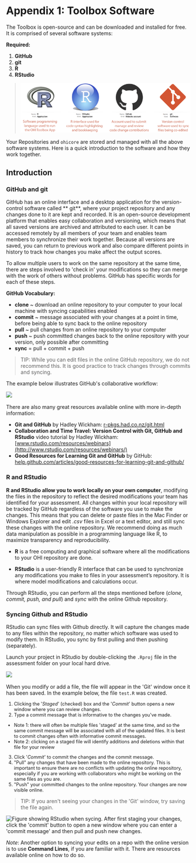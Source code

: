 # Appendix 1: Toolbox Software

The Toolbox is open-source and can be downloaded and installed for free. It is comprised of several software systems:

<!-- You are able to navigate through these files both at `www.github.com/OHI-Science` and on your own computer once you have cloned the repository to your computer. Your assessment repository is located at *github.com/OHI-Science* and we recommend saving it to your computer so that you can sync changes back online to save versions and facilitate collaboration. Conducting an OHI assessment using GitHub enables collaboration and transparency, and will provide access to the latest developments in the Toolbox software, allowing the OHI team to provide support remotely if necessary.
This section explains the GitHub workflow and how to access and setup required software. You can use GitHub to upload any modifications you make so that you can work collaboratively with your team.  -->

  **Required:**

  1. **GitHub**
  2. **git**
  3. **R**
  4. **RStudio**

  > ![](./fig/overview_requirements_1.png)

Your Repositories and `ohicore` are stored and managed with all the above software systems. Here is a quick introduction to the software and how they work together.

## Introduction

### GitHub and git

GitHub has an online interface and a desktop application for the version-control software called ** git**, where your project repository and any changes done to it are kept and recorded. It is an open-source development platform that enables easy collaboration and versioning, which means that all saved versions are archived and attributed to each user. It can be accessed remotely by all members of your team and enables team members to synchronize their work together. Because all versions are saved, you can return to previous work and also compare different points in history to track how changes you make affect the output scores.

To allow multiple users to work on the same repository at the same time, there are steps involved to 'check in' your modifications so they can merge with the work of others without problems. GitHub has specific words for each of these steps.

**GitHub Vocabulary:**

* **clone** ~ download an online repository to your computer to your local machine with syncing capabilities enabled
* **commit** ~ message associated with your changes at a point in time, before being able to sync back to the online repository
* **pull** ~ pull changes from an online repository to your computer
* **push** ~ push committed changes back to the online repository with your version, only possible after committing
* **sync** = pull + commit + push

> TIP: While you can edit files in the online GitHub repository, we do not recommend this. It is good practice to track changes through commits and syncing.

The example below illustrates GitHub's collaborative workflow:

![](https://docs.google.com/drawings/d/1_LegC8-1eH7Ed_0iIXcUhPCKPdKSw7vQIfuQGOXQHnA/pub?w=768&h=480)

There are also many great resources available online with more in-depth information:

* **Git and GitHub** by Hadley Wickham: [r-pkgs.had.co.nz/git.html](http://r-pkgs.had.co.nz/git.html)
* **Collaboration and Time Travel: Version Control with Git, GitHub and RStudio** video tutorial by Hadley Wickham: [www.rstudio.com/resources/webinars](http://www.rstudio.com/resources/webinars/)
* **Good Resources for Learning Git and GitHub** by GitHub: [help.github.com/articles/good-resources-for-learning-git-and-github/](https://help.github.com/articles/good-resources-for-learning-git-and-github/)


### R and RStudio

**R and RStudio allow you to work locally on your own computer**, modifying the files in the repository to reflect the desired modifications your team has identified for your assessment. All changes within your local repository will be tracked by GitHub regardless of the software you use to make the changes. This means that you can delete or paste files in the Mac Finder or Windows Explorer and edit *.csv* files in Excel or a text editor, and still sync these changes with the online repository. We recommend doing as much data manipulation as possible in a programming language like R, to maximize transparency and reproducibility.

* **R** is a free computing and graphical software where all the modifications to your OHI repository are done.

* **RStudio** is a user-friendly R interface that can be used to synchronize any modifications you make to files in your assessment’s repository. It is where model modifications and calculations occur.

Through RStudio, you can perform all the steps mentioned before (_clone, commit, push, and pull_) and _sync_ with the online Github repository.

### Syncing Github and RStudio

RStudio can sync files with Github directly. It will capture the changes made to any files within the repository, no matter which software was used to modify them. In RStudio, you sync by first pulling and then pushing (separately).

Launch your project in RStudio by double-clicking the `.Rproj` file in the assessment folder on your local hard drive.

![](https://docs.google.com/drawings/d/11F2lbB1S56ccZK5CbCxga4SEiRoE6E0-3QtZO99p37A/pub?w=500&h=400)

When you modify or add a file, the file will appear in the 'Git' window once it has been saved. In the example below, the file `test.R` was created.

<span style="font-size:0.9em">

1. Clicking the '_Staged_' (checked) box and the '_Commit_' button opens a new window where you can review changes.
2. Type a commit message that is informative to the changes you've made.
  - Note 1: there will often be multiple files 'staged' at the same time, and so the same commit message will be associated with all of the updated files. It is best to commit changes often with informative commit messages.
  - Note 2: clicking on a staged file will identify additions and deletions within that file for your review
3. Click '_Commit_' to commit the changes and the commit message.
4. "Pull" any changes that have been made to the online repository. This is important to ensure there are no conflicts with updating the online repository, especially if you are working with collaborators who might be working on the same files as you are.
5. "Push" your committed changes to the online repository. Your changes are now visible online.
</span>

> TIP: If you aren't seeing your changes in the 'Git' window, try saving the file again.

![Figure showing RStudio when sycing. After first staging your changes, click the 'commit' button to open a new window where you can enter a 'commit message' and then pull and push new changes. ](https://docs.google.com/drawings/d/1M9-87q0RZ_lPD8QEL3DIpoPgyh-w2rKPoF-5IFWFJfo/pub?w=1027&h=500)

_Note_: Another option to syncing your edits on a repo with the online version is to use **Command Lines**, if you are familiar with it. There are resources available online on how to do so.    
